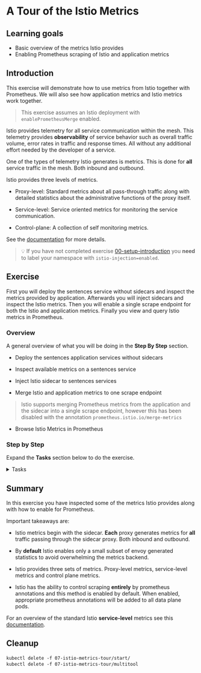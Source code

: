 [//]: # (Copyright, Eficode )
[//]: # (Origin: https://github.com/eficode-academy/istio-katas)
[//]: # (Tags: #metrics #prometheus-annotations #sidecar-injection)

# A Tour of the Istio Metrics

## Learning goals

- Basic overview of the metrics Istio provides
- Enabling Prometheus scraping of Istio and application metrics

## Introduction

This exercise will demonstrate how to use metrics from Istio together with
Prometheus. We will also see how application metrics and Istio metrics work
together.

> This exercise assumes an Istio deployment with `enablePrometheusMerge` 
> enabled.

Istio provides telemetry for all service communication within the mesh. 
This telemetry provides **observability** of service behavior such as 
overall traffic volume, error rates in traffic and response times. 
All without any additional effort needed by the developer of a service. 

One of the types of telemetry Istio generates is metrics. This is done 
for **all** service traffic in the mesh. Both inbound and outbound. 

Istio provides three levels of metrics. 

- Proxy-level: Standard metrics about all pass-through traffic along with 
detailed statistics about the administrative functions of the proxy itself.

- Service-level: Service oriented metrics for monitoring the service 
communication.

- Control-plane: A collection of self monitoring metrics.

See the [documentation](https://istio.io/latest/docs/concepts/observability/#metrics) 
for more details.

> :bulb: If you have not completed exercise 
> [00-setup-introduction](00-setup-introduction.md) you **need** to label 
> your namespace with `istio-injection=enabled`.

## Exercise

First you will deploy the sentences service without sidecars and inspect 
the metrics provided by application. Afterwards you will inject sidecars 
and inspect the Istio metrics. Then you will enable a single scrape endpoint 
for both the Istio and application metrics. Finally you view and query Istio 
metrics in Prometheus.

### Overview

A general overview of what you will be doing in the **Step By Step** section.

- Deploy the sentences application services without sidecars

- Inspect available metrics on a sentences service

- Inject Istio sidecar to sentences services

- Merge Istio and application metrics to one scrape endpoint

> Istio supports merging Prometheus metrics from the application and the sidecar
> into a single scrape endpoint, however this has been disabled with the
> annotation `prometheus.istio.io/merge-metrics`

- Browse Istio Metrics in Prometheus

### Step by Step

Expand the **Tasks** section below to do the exercise.

<details>
    <summary> Tasks </summary>

#### Task: Deploy the sentences application services

___


```console
kubectl apply -f 07-istio-metrics-tour/start/
```

Execute `kubectl get pods` and observe that we have one container per POD.

```
NAME                         READY   STATUS    RESTARTS   AGE
age-657d4d9678-q8h7d         1/1     Running   0          3s
name-86969f7468-4qfmp        1/1     Running   0          3s
sentences-779767c659-mlcm9   1/1     Running   0          4s
```

#### Task: Run the script `scripts/loop-query.sh`

___


Execute `scripts/loop-query.sh` to see the application is running. This will also
update both Istio and sentences application metrics.

```console
./scripts/loop-query.sh
```

#### Task: Inspect available metrics on a sentences service POD port `8000/metrics`

___


To retrieve metrics from a POD in the sentences application we can
query the metrics port 8000. To do that, we deploy a test tool:

```console
kubectl apply -f 07-istio-metrics-tour/multitool
```

and when the POD is ready, we run a shell inside the test tool container:

```console
kubectl exec -it `kubectl get po -l app=multitool -o jsonpath='{.items..metadata.name}'` -- bash
```

Next, look-up an IP of one of the sentence application PODs:

```console
kubectl get pods -o wide
```

Run curl towards one of the POD IPs on port `8000` towards the `/metrics` path. Use `grep`
to filter the output for `requests_total`.

```console
curl -s <POD IP>:8000/metrics | grep requests_total
```

This will return something like the following.

```
# HELP sentence_requests_total Number of requests
# TYPE sentence_requests_total counter
sentence_requests_total{type="name"} 584.0
```

This shows that the POD had received `584` requests from the 
`loop-query.sh` script when we fetched metrics.

Keep the terminal inside the test tool - we will use it again later.

#### Task: Inject Istio sidecar to sentences services

___


The deployed version of the sentences application have Istio sidecar injection 
**disabled**. This is done through annotations.

You can investigate the yaml file `07-istio-metrics-tour/start/sentences.yaml` 
and observe the use of the `sidecar.istio.io/inject` annotation:

```yaml
      annotations:
        sidecar.istio.io/inject: 'false'    # Sidecar injection is disabled
        prometheus.io/scrape: 'true'
        prometheus.io/port: '8000'
        prometheus.io/path: '/metrics'
```

Also note the Prometheus annotations that informs Prometheus, that this POD can
be scraped for metrics on port `8000` and path `/metrics` - similar to what we
just did manually.

Re-deploy the sentences application without the annotation that disables 
sidecar injection.

```console
cat 07-istio-metrics-tour/start/sentences.yaml |grep -v inject | kubectl apply -f -
cat 07-istio-metrics-tour/start/name.yaml |grep -v inject | kubectl apply -f -
cat 07-istio-metrics-tour/start/age.yaml |grep -v inject | kubectl apply -f -
```

If we run `kubectl get pods` now, we will see that we have two containers per
POD. 

> :bulb: It may take a few seconds for the old PODs to terminate.

Next, observe the values of the Prometheus annotations:

```console
kubectl describe pod -l mode=sentence | head -n 30
```

The result should look like this:

```
Annotations:  prometheus.io/path: /metrics
              prometheus.io/port: 8000
              prometheus.io/scrape: true
              prometheus.istio.io/merge-metrics: false
```

So there is no change in how Prometheus will scrape POD metrics. It
will still use port `8000` which is handled by the sentences
application container. Also, if we re-run the curl command from
previously, we will still only see the `sentence_requests_total`
metric.

#### Task: Merge Istio and application metrics to one scrape point

___


What about the Istio metrics from the sidecar?

Istio supports merging Prometheus metrics from the application and the sidecar
into a single scrape endpoint, however this has been disabled with the
annotation `prometheus.istio.io/merge-metrics` which is set to `false`.

Re-deploy the sentences application service with this annotation removed as well.

```console
cat 07-istio-metrics-tour/start/sentences.yaml |egrep -v 'inject|merge-metrics' | kubectl apply -f -
cat 07-istio-metrics-tour/start/name.yaml |egrep -v 'inject|merge-metrics' | kubectl apply -f -
cat 07-istio-metrics-tour/start/age.yaml |egrep -v 'inject|merge-metrics' | kubectl apply -f -
```

> :bulb: It may take a few seconds for the old PODs to terminate.

If we now inspect the POD annotations as above, we see the metrics scrape 
endpoint has moved from the application to the sidecar.

```
Annotations:  prometheus.io/path: /stats/prometheus
              prometheus.io/port: 15020
              prometheus.io/scrape: true
```

#### Task: Fetch Istio Metrics

___


Now that we have a single merged scrape endpoint for the application metrics 
and the Istio metrics we can fetch them both. 

Re-run the `curl` command inside the test-tool as we did previously,
but this time use the update scrape endpoint information:

```console
curl -s <POD IP>:15020/stats/prometheus | grep requests_total
```

The result of which should look somewhat like the following for e.g. 
the `name` service. 

```
istio_requests_total{response_code="200",
                     source_workload="sentences",
                     source_version="unknown",
                     destination_workload="name",
                     destination_version="unknown"}   265
sentence_requests_total{type="name"}                  265
```

> Note the output above is edited for clarity.

Note, that we both see a `sentence_requests_total` metric and an
`istio_requests_total` metric - the former generated by the sentences 
application and the other by the Istio sidecar. They should show the same 
numeric value, however, since the Istio metric contains additional labels, 
e.g. source and destination of requests there could be differences
with the request count spread out on differently labelled `istio_requests_total`
metrics.

> The labels `source_workload`, `destination_workload`, `source_version` etc. is
> the primary information Kiali use to dynamically build application graphs and
> versioned graphs. See this link for more information on how [Kiali use
> Prometheus metrics](https://kiali.io/documentation/latest/faq/#prom-metrics)

#### Task: Browse Istio Metrics in Prometheus

___


Istio makes the base monitoring data available but you still need something 
to analyze and put the data to use. 
[Prometheus](https://istio.io/latest/docs/ops/integrations/prometheus/) is 
an open source monitoring system and time series database. You can use 
Prometheus with Istio to record metrics that track the health of Istio and 
of applications within the service mesh. 

Browse to prometheus. The instructor should have given you the URL.

Select the **graph** menu item on the top and enter `istio_requests_total` in 
**Expression** box and hit execute. 

You should see Istio metrics being returned as shown in the below image.

![Prometheus Istio Requests Total](images/prometheus-istio-requests-total.png)

You can select the **graph** tab to see a graphical representation as shown 
below.

![Prometheus Istio Requests Total Graph](images/prometheus-istio-total-graph.png)

The above results are for **all** traffic in the mesh, e.g. including traffic 
going through the ingress gateway. 

If you want narrow the results down to the traffic between the sentences 
services you could replace the expression with 
`istio_requests_total{app="sentences"}`. This would give results for **all** 
the services labelled with `app=sentences` across all namespaces.

If you wanted the results for a specific service, say the `age` service, in a 
specific namespace you could change the expression to use `destination_service` 
and specify the full name with `<NAMESPACE>.svc.cluster.local`. 

For example to get istio requests total for the `age` service in the `student1` 
namespace you could specify the expression 
`istio_requests_total{destination_service="age.student1.svc.cluster.local"}`

Although not part of our course setup you can also visualize metrics using 
[Grafana](https://istio.io/latest/docs/ops/integrations/grafana/) to create 
Dashboards.

</details>

## Summary

In this exercise you have inspected some of the metrics Istio provides along 
with how to enable for Prometheus.

Important takeaways are:

- Istio metrics begin with the sidecar. **Each** proxy generates metrics for 
**all** traffic passing through the sidecar proxy. Both inbound and outbound.

- By **default** Istio enables only a small subset of envoy generated 
statistics to avoid overwhelming the metrics backend.

- Istio provides three sets of metrics. Proxy-level metrics, service-level 
metrics and control plane metrics.

- Istio has the ability to control scraping **entirely** by prometheus 
annotations and this method is enabled by default. When enabled, appropriate 
prometheus annotations will be added to all data plane pods. 

For an overview of the standard Istio **service-level** metrics see this 
[documentation](https://istio.io/latest/docs/reference/config/metrics/).

## Cleanup

```console
kubectl delete -f 07-istio-metrics-tour/start/
kubectl delete -f 07-istio-metrics-tour/multitool
```
